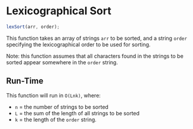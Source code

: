 # Lexicographical Sort

````javascript
lexSort(arr, order);
````

This function takes an array of strings `arr` to be sorted, and a string `order` specifying the lexicographical order to be used for sorting.

Note: this function assumes that all characters found in the strings to be sorted appear somewhere in the `order` string.

## Run-Time

This function will run in `O(Lnk)`, where:
- `n` = the number of strings to be sorted
- `L` = the sum of the length of all strings to be sorted
- `k` = the length of the `order` string.
